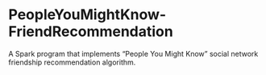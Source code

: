 # PeopleYouMightKnow-FriendRecommendation
A Spark program that implements “People You Might Know” social network friendship recommendation algorithm.

